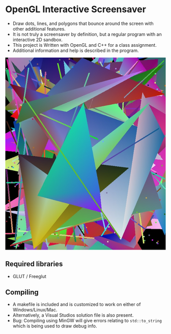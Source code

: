 OpenGL Interactive Screensaver
===============================
 - Draw dots, lines, and polygons that bounce around the screen with other additional features.
 - It is not truly a screensaver by definition, but a regular program with an interactive 2D sandbox.
 - This project is Written with OpenGL and C++ for a class assignment. 
 - Additional information and help is described in the program.

![Screenshot](screenshot.jpg?raw=true)

Required libraries
------------------
 - GLUT / Freeglut
 
Compiling
-------------------
 - A makefile is included and is customized to work on either of Windows/Linux/Mac.
 - Alternatively, a Visual Studios solution file is also present. 
 - Bug: Compiling using MinGW will give errors relating to `std::to_string` which is being used to draw debug info.
